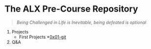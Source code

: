 # **The ALX Pre-Course Repository**
>_Being Challenged in Life is Inevitable, being defeated is optional_

1. Projects
    * First Projects
      *[0x01-git](https://github.com/itzthem3ji/alx-pre_course/tree/b399f92b4bbc143907e185cbf83d233dfc4edabe/0x01-git "0x01-git") 
2. Q&A
